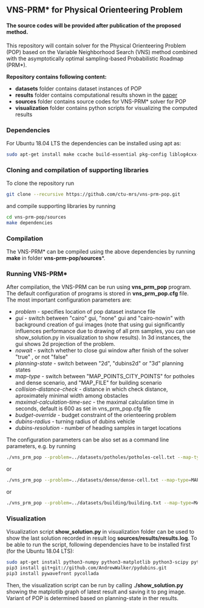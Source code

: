 ## VNS-PRM* for Physical Orienteering Problem

#### The source codes will be provided after publication of the proposed method. 

This repository will contain solver for the Physical Orienteering Problem (POP) based on the Variable Neighborhood Search (VNS) method combined with the asymptotically optimal sampling-based Probabilistic Roadmap (PRM*).

**Repository contains following content:**
- **datasets** folder contains dataset instances of POP
- **results** folder contains computational results shown in the [paper](https://doi.org/10.1109/LRA.2019.2923949)
- **sources** folder contains source codes for VNS-PRM* solver for POP
- **visualization** folder contains python scripts for visualizing the computed results 

### Dependencies 

For Ubuntu 18.04 LTS the dependencies can be installed using apt as:
```bash 
sudo apt-get install make ccache build-essential pkg-config liblog4cxx-dev libcairo2-dev libboost-filesystem-dev libboost-program-options-dev libboost-thread-dev libboost-iostreams-dev libboost-system-dev cmake libglu1-mesa-dev dvipng texlive-fonts-recommended texlive-fonts-extra
```

### Cloning and compilation of supporting libraries

To clone the repository run
```bash 
git clone --recursive https://github.com/ctu-mrs/vns-prm-pop.git
```
and compile supporting libraries by running
```bash 
cd vns-prm-pop/sources
make dependencies
```

### Compilation

The VNS-PRM* can be compiled using the above dependencies by running **make** in folder **vns-prm-pop/sources***. 

### Running VNS-PRM*

After compilation, the VNS-PRM can be run using **vns\_prm\_pop** program.
The default configuration of programs is stored in **vns_prm_pop.cfg** file. 
The most important configuration parameters are:
- _problem_ - specifies location of pop dataset instance file
- _gui_ - switch between "cairo" gui, "none" gui and "cairo-nowin" with background creation of gui images (note that using gui significantly influences performance due to drawing of all prm samples, you can use show_solution.py in visualization to show results). In 3d instances, the gui shows 2d projection of the problem.
- _nowait_ - switch whether to close gui window after finish of the solver "true" , or not "false"
- _planning-state_ - switch between "2d", "dubins2d" or "3d" planning states
- _map-type_ - switch between "MAP_POINTS_CITY_POINTS" for potholes and dense scenario, and "MAP_FILE" for building scenario
- _collision-distance-check_ - distance in which check distance, aproximately minimal width among obstacles
- _maximal-calculation-time-sec_ - the maximal calculation time in seconds, default is 600 as set in vns_prm_pop.cfg file
- _budget-override_ - budget constraint of the orienteering problem
- _dubins-radius_ - turning radius of dubins vehicle
- _dubins-resolution_ - number of heading samples in target locations

The configuration parameters can be also set as a command line parameters, e.g. by running

```bash
./vns_prm_pop --problem=../datasets/potholes/potholes-cell.txt --map-type=MAP_POINTS_CITY_POINTS --planning-state=2d --collision-distance-check=2.0 --budget-override=6500 --gui=cairo --nowait=0 
```

or

```bash
./vns_prm_pop --problem=../datasets/dense/dense-cell.txt --map-type=MAP_POINTS_CITY_POINTS --planning-state=2d --collision-distance-check=2.0 --budget-override=6500 --gui=cairo --nowait=0
```

or

```bash
./vns_prm_pop --problem=../datasets/building/building.txt --map-type=MAP_FILE --planning-state=3d --collision-distance-check=0.3 --budget-override=140 --gui=cairo --nowait=0
``` 


### Visualization

Visualization script **show_solution.py** in visualization folder can be used to show the last solution recorded in result log **sources/results/results.log**.
To be able to run the script, following dependencies have to be installed first (for the Ubuntu 18.04 LTS):

```bash
sudo apt-get install python3-numpy python3-matplotlib python3-scipy python3-shapely python3-descartes python3-pip
pip3 install git+git://github.com/AndrewWalker/pydubins.git
pip3 install pywavefront pycollada
```

Then, the visualization script can be run by calling **./show_solution.py** showing the matplotlib graph of latest result and saving it to png image. Variant of POP is determined based on planning-state in ther results.


